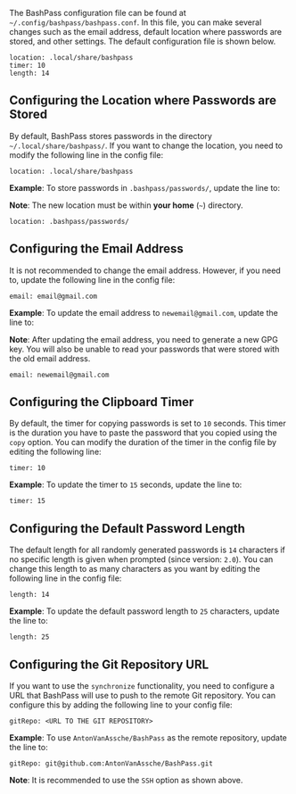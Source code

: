 The BashPass configuration file can be found at `~/.config/bashpass/bashpass.conf`.
In this file, you can make several changes such as the email address, default location where passwords are stored, and other settings.
The default configuration file is shown below.

```
location: .local/share/bashpass
timer: 10
length: 14
```

## Configuring the Location where Passwords are Stored

By default, BashPass stores passwords in the directory `~/.local/share/bashpass/`.
If you want to change the location, you need to modify the following line in the config file:

```
location: .local/share/bashpass
```

**Example**: To store passwords in `.bashpass/passwords/`, update the line to:

**Note**: The new location must be within **your home** (`~`) directory.

```
location: .bashpass/passwords/
```

## Configuring the Email Address

It is not recommended to change the email address.
However, if you need to, update the following line in the config file:

```
email: email@gmail.com
```

**Example**: To update the email address to `newemail@gmail.com`, update the line to:

**Note**: After updating the email address, you need to generate a new GPG key.
You will also be unable to read your passwords that were stored with the old email address.

```
email: newemail@gmail.com
```

## Configuring the Clipboard Timer

By default, the timer for copying passwords is set to `10` seconds.
This timer is the duration you have to paste the password that you copied using the `copy` option.
You can modify the duration of the timer in the config file by editing the following line:

```
timer: 10
```

**Example**: To update the timer to `15` seconds, update the line to:

```
timer: 15
```


## Configuring the Default Password Length

The default length for all randomly generated passwords is `14` characters if no specific length is given when prompted (since version: `2.0`).
You can change this length to as many characters as you want by editing the following line in the config file:

```
length: 14
```


**Example**: To update the default password length to `25` characters, update the line to:

```
length: 25
```


## Configuring the Git Repository URL

If you want to use the `synchronize` functionality, you need to configure a URL that BashPass will use to push to the remote Git repository.
You can configure this by adding the following line to your config file:

```
gitRepo: <URL TO THE GIT REPOSITORY>
```


**Example**: To use `AntonVanAssche/BashPass` as the remote repository, update the line to:

```
gitRepo: git@github.com:AntonVanAssche/BashPass.git
```


**Note**: It is recommended to use the `SSH` option as shown above.
